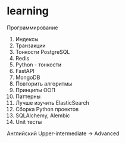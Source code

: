 # learning
Программирование
1. Индексы
2. Транзакции
3. Тонкости PostgreSQL
4. Redis
5. Python - тонкости
6. FastAPI
7. MongoDB
8. Повторить алгоритмы
9. Принципы ООП
10. Паттерны
11. Лучше изучить ElasticSearch
12. Сборка Python проектов
13. SQLAlchemy, Alembic
14. Unit тесты


Английский
Upper-intermediate -> Advanced
